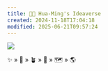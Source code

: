 ```yaml
---
title: 🧑‍🌾 Hua-Ming's Ideaverse
created: 2024-11-18T17:04:18
modified: 2025-06-21T09:57:24
---
```


![](/static/banner.png)

✨ » 🌱 » 🪴 » 🌲 » 🗺️ » 🌎
